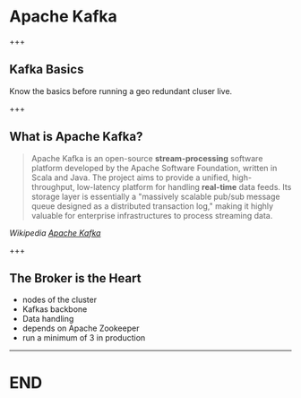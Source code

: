 # Apache Kafka

+++

## Kafka Basics

Know the basics before running a geo redundant cluser live.

+++

## What is Apache Kafka?

> Apache Kafka is an open-source __stream-processing__ software platform developed by the Apache Software Foundation, written in Scala and Java. The project aims to provide a unified, high-throughput, low-latency platform for handling __real-time__ data feeds. Its storage layer is essentially a "massively scalable pub/sub message queue designed as a distributed transaction log," making it highly valuable for enterprise infrastructures to process streaming data.

_Wikipedia [Apache Kafka](https://en.wikipedia.org/wiki/Apache_Kafka)_

+++

## The Broker is the Heart

- nodes of the cluster
- Kafkas backbone
- Data handling
- depends on Apache Zookeeper
- run a minimum of 3 in production

---

# END